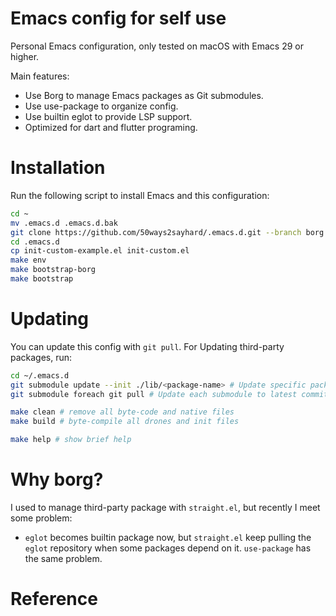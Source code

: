 Emacs config for self use
===========================================

Personal Emacs configuration, only tested on macOS with Emacs 29 or higher.

Main features:
* Use Borg to manage Emacs packages as Git submodules.
* Use use-package to organize config.
* Use builtin eglot to provide LSP support.
* Optimized for dart and flutter programing.

# Installation

Run the following script to install Emacs and this configuration:

```bash
cd ~
mv .emacs.d .emacs.d.bak
git clone https://github.com/50ways2sayhard/.emacs.d.git --branch borg
cd .emacs.d
cp init-custom-example.el init-custom.el
make env
make bootstrap-borg
make bootstrap
```


# Updating

You can update this config with `git pull`. For Updating third-party packages, run:

```bash
cd ~/.emacs.d
git submodule update --init ./lib/<package-name> # Update specific package
git submodule foreach git pull # Update each submodule to latest commit

make clean # remove all byte-code and native files
make build # byte-compile all drones and init files

make help # show brief help
```

# Why borg?

I used to manage third-party package with `straight.el`, but recently I meet some problem:
* `eglot` becomes builtin package now, but `straight.el` keep pulling the `eglot` repository when some packages depend on it. `use-package` has the same problem.

# Reference
